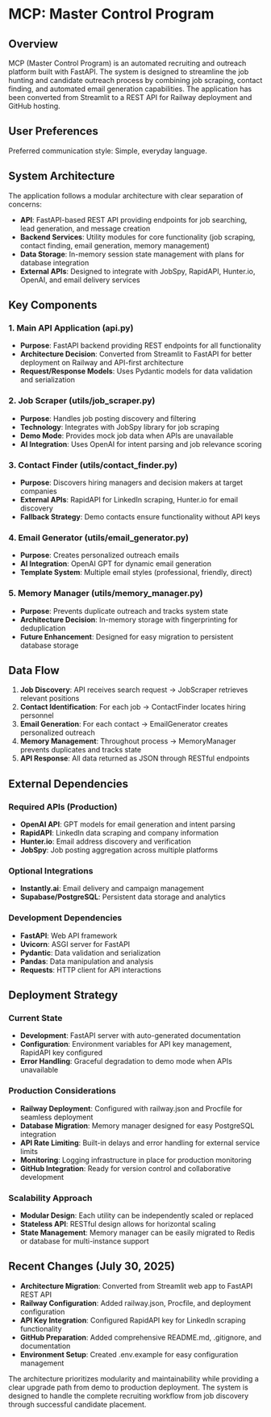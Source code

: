 # MCP: Master Control Program

## Overview

MCP (Master Control Program) is an automated recruiting and outreach platform built with FastAPI. The system is designed to streamline the job hunting and candidate outreach process by combining job scraping, contact finding, and automated email generation capabilities. The application has been converted from Streamlit to a REST API for Railway deployment and GitHub hosting.

## User Preferences

Preferred communication style: Simple, everyday language.

## System Architecture

The application follows a modular architecture with clear separation of concerns:

- **API**: FastAPI-based REST API providing endpoints for job searching, lead generation, and message creation
- **Backend Services**: Utility modules for core functionality (job scraping, contact finding, email generation, memory management)
- **Data Storage**: In-memory session state management with plans for database integration
- **External APIs**: Designed to integrate with JobSpy, RapidAPI, Hunter.io, OpenAI, and email delivery services

## Key Components

### 1. Main API Application (api.py)
- **Purpose**: FastAPI backend providing REST endpoints for all functionality
- **Architecture Decision**: Converted from Streamlit to FastAPI for better deployment on Railway and API-first architecture
- **Request/Response Models**: Uses Pydantic models for data validation and serialization

### 2. Job Scraper (utils/job_scraper.py)
- **Purpose**: Handles job posting discovery and filtering
- **Technology**: Integrates with JobSpy library for job scraping
- **Demo Mode**: Provides mock job data when APIs are unavailable
- **AI Integration**: Uses OpenAI for intent parsing and job relevance scoring

### 3. Contact Finder (utils/contact_finder.py)
- **Purpose**: Discovers hiring managers and decision makers at target companies
- **External APIs**: RapidAPI for LinkedIn scraping, Hunter.io for email discovery
- **Fallback Strategy**: Demo contacts ensure functionality without API keys

### 4. Email Generator (utils/email_generator.py)
- **Purpose**: Creates personalized outreach emails
- **AI Integration**: OpenAI GPT for dynamic email generation
- **Template System**: Multiple email styles (professional, friendly, direct)

### 5. Memory Manager (utils/memory_manager.py)
- **Purpose**: Prevents duplicate outreach and tracks system state
- **Architecture Decision**: In-memory storage with fingerprinting for deduplication
- **Future Enhancement**: Designed for easy migration to persistent database storage

## Data Flow

1. **Job Discovery**: API receives search request → JobScraper retrieves relevant positions
2. **Contact Identification**: For each job → ContactFinder locates hiring personnel
3. **Email Generation**: For each contact → EmailGenerator creates personalized outreach
4. **Memory Management**: Throughout process → MemoryManager prevents duplicates and tracks state
5. **API Response**: All data returned as JSON through RESTful endpoints

## External Dependencies

### Required APIs (Production)
- **OpenAI API**: GPT models for email generation and intent parsing
- **RapidAPI**: LinkedIn data scraping and company information
- **Hunter.io**: Email address discovery and verification
- **JobSpy**: Job posting aggregation across multiple platforms

### Optional Integrations
- **Instantly.ai**: Email delivery and campaign management
- **Supabase/PostgreSQL**: Persistent data storage and analytics

### Development Dependencies
- **FastAPI**: Web API framework
- **Uvicorn**: ASGI server for FastAPI
- **Pydantic**: Data validation and serialization
- **Pandas**: Data manipulation and analysis
- **Requests**: HTTP client for API interactions

## Deployment Strategy

### Current State
- **Development**: FastAPI server with auto-generated documentation
- **Configuration**: Environment variables for API key management, RapidAPI key configured
- **Error Handling**: Graceful degradation to demo mode when APIs unavailable

### Production Considerations
- **Railway Deployment**: Configured with railway.json and Procfile for seamless deployment
- **Database Migration**: Memory manager designed for easy PostgreSQL integration
- **API Rate Limiting**: Built-in delays and error handling for external service limits
- **Monitoring**: Logging infrastructure in place for production monitoring
- **GitHub Integration**: Ready for version control and collaborative development

### Scalability Approach
- **Modular Design**: Each utility can be independently scaled or replaced
- **Stateless API**: RESTful design allows for horizontal scaling
- **State Management**: Memory manager can be easily migrated to Redis or database for multi-instance support

## Recent Changes (July 30, 2025)
- **Architecture Migration**: Converted from Streamlit web app to FastAPI REST API
- **Railway Configuration**: Added railway.json, Procfile, and deployment configuration
- **API Key Integration**: Configured RapidAPI key for LinkedIn scraping functionality
- **GitHub Preparation**: Added comprehensive README.md, .gitignore, and documentation
- **Environment Setup**: Created .env.example for easy configuration management

The architecture prioritizes modularity and maintainability while providing a clear upgrade path from demo to production deployment. The system is designed to handle the complete recruiting workflow from job discovery through successful candidate placement.